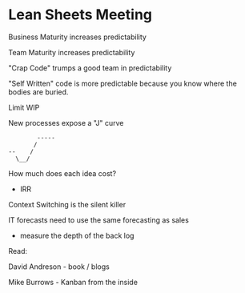 # Lean Sheets Meeting

Business Maturity increases predictability

Team Maturity increases predictability

"Crap Code" trumps a good team in predictability

"Self Written" code is more predictable because you know where the bodies are buried.

Limit WIP

New processes expose a "J" curve

```
        -----
       /
--    /
  \__/
```

How much does each idea cost?

* IRR

Context Switching is the silent killer

IT forecasts need to use the same forecasting as sales

* measure the depth of the back log

Read:

David Andreson - book / blogs

Mike Burrows - Kanban from the inside



